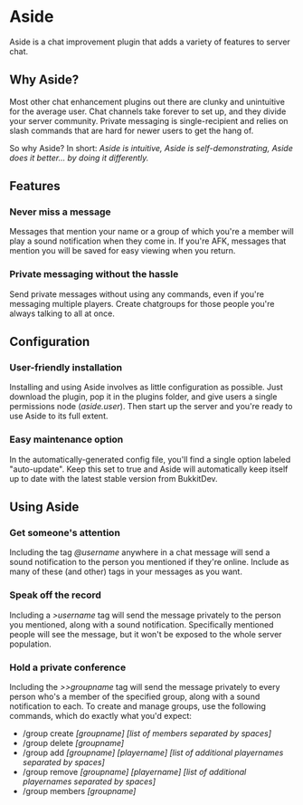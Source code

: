 # Aside
Aside is a chat improvement plugin that adds a variety of features to server chat.

## Why Aside?
Most other chat enhancement plugins out there are clunky and unintuitive for the average user. Chat channels take forever to set up, and they divide your server community. Private messaging is single-recipient and relies on slash commands that are hard for newer users to get the hang of.

So why Aside? In short: *Aside is intuitive, Aside is self-demonstrating, Aside does it better... by doing it differently.*

## Features

### Never miss a message
Messages that mention your name or a group of which you're a member will play a sound notification when they come in. If you're AFK, messages that mention you will be saved for easy viewing when you return.

### Private messaging without the hassle
Send private messages without using any commands, even if you're messaging multiple players. Create chatgroups for those people you're always talking to all at once.

## Configuration

### User-friendly installation
Installing and using Aside involves as little configuration as possible. Just download the plugin, pop it in the plugins folder, and give users a single permissions node (*aside.user*). Then start up the server and you're ready to use Aside to its full extent.

### Easy maintenance option
In the automatically-generated config file, you'll find a single option labeled "auto-update". Keep this set to true and Aside will automatically keep itself up to date with the latest stable version from BukkitDev.

## Using Aside

### Get someone's attention
Including the tag *@username* anywhere in a chat message will send a sound notification to the person you mentioned if they're online. Include as many of these (and other) tags in your messages as you want.

### Speak off the record
Including a *>username* tag will send the message privately to the person you mentioned, along with a sound notification. Specifically mentioned people will see the message, but it won't be exposed to the whole server population.

### Hold a private conference
Including the *>>groupname* tag will send the message privately to every person who's a member of the specified group, along with a sound notification to each.
To create and manage groups, use the following commands, which do exactly what you'd expect:
+ /group create  *[groupname]              [list of members separated by spaces]*
+ /group delete  *[groupname]*
+ /group add     *[groupname] [playername] [list of additional playernames separated by spaces]*
+ /group remove  *[groupname] [playername] [list of additional playernames separated by spaces]*
+ /group members *[groupname]*